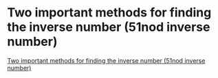 # Two important methods for finding the inverse number (51nod inverse number)
[Two important methods for finding the inverse number (51nod inverse number)](https://aiwithcloud.com/2022/09/16/two_important_methods_for_finding_the_inverse_number_51nod_inverse_number/)